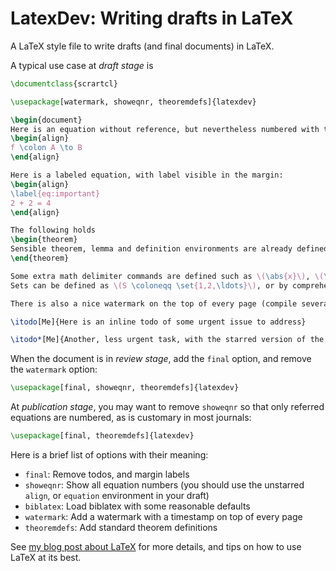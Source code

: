 LatexDev: Writing drafts in LaTeX
=================================

A LaTeX style file to write drafts (and final documents) in LaTeX.

A typical use case at *draft stage* is

```latex
\documentclass{scrartcl}

\usepackage[watermark, showeqnr, theoremdefs]{latexdev}

\begin{document}
Here is an equation without reference, but nevertheless numbered with the \texttt{showeqnr} option on:
\begin{align}
f \colon A \to B
\end{align}

Here is a labeled equation, with label visible in the margin:
\begin{align}
\label{eq:important}
2 + 2 = 4
\end{align}

The following holds
\begin{theorem}
Sensible theorem, lemma and definition environments are already defined.
\end{theorem}

Some extra math delimiter commands are defined such as \(\abs{x}\), \(\norm{x}\), or \(\pairing{\omega}{X}\).
Sets can be defined as \(S \coloneqq \set{1,2,\ldots}\), or by comprehension as \(S' \coloneqq \setc{i \in S}{i \leq 10}\).

There is also a nice watermark on the top of every page (compile several times).

\itodo[Me]{Here is an inline todo of some urgent issue to address}

\itodo*[Me]{Another, less urgent task, with the starred version of the \texttt{itodo} command.}
```

When the document is in *review stage*, add the `final` option, and remove the `watermark` option:

```latex
\usepackage[final, showeqnr, theoremdefs]{latexdev}
```

At *publication stage*, you may want to remove `showeqnr` so that only referred equations are numbered, as is customary in most journals:
```latex
\usepackage[final, theoremdefs]{latexdev}
```

Here is a brief list of options with their meaning:

* `final`: Remove todos, and margin labels
* `showeqnr`: Show all equation numbers (you should use the unstarred `align`, or `equation` environment in your draft)
* `biblatex`: Load biblatex with some reasonable defaults
* `watermark`: Add a watermark with a timestamp on top of every page
* `theoremdefs`: Add standard theorem definitions

See [my blog post about LaTeX](http://www.olivierverdier.com/posts/2013/07/15/modern-latex/) for more details, and tips on how to use LaTeX at its best.
